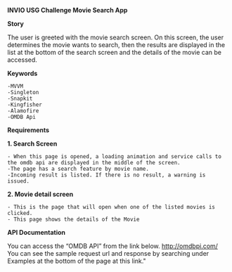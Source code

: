 **INVIO USG Challenge Movie Search App**

**Story**

The user is greeted with the movie search screen.
On this screen, the user determines the movie wants to search, then the results are displayed in the list at the bottom of the search screen and the details of the movie can be accessed.

**Keywords**

 	-MVVM
	-Singleton
 	-Snapkit
	-Kingfisher
	-Alamofire
	-OMDB Api

**Requirements**

**1. Search Screen**

	- When this page is opened, a loading animation and service calls to the omdb api are displayed in the middle of the screen.
 	-The page has a search feature by movie name.
 	-Incoming result is listed. If there is no result, a warning is issued.

**2. Movie detail screen**

	- This is the page that will open when one of the listed movies is clicked.
	- This page shows the details of the Movie

**API Documentation**

 You can access the “OMDB API” from the link below.
 http://omdbpi.com/
 You can see the sample request url and response by searching under Examples at the bottom of the page at this link."
